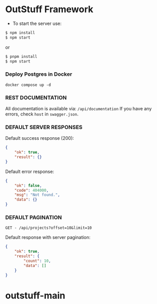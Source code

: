 # OutStuff Framework

- To start the server use:

```sh
$ npm install
$ npm start
```

or

```sh
$ pnpm install
$ npm start
```

### Deploy Postgres in Docker

```
docker compose up -d
```

### REST DOCUMENTATION

All documentation is available via:
`/api/documentation`
If you have any errors, check `host` in `swagger.json`.

### DEFAULT SERVER RESPONSES

Default success response (200):

```json
{
	"ok": true,
	"result": {}
}
```

Default error response:

```json
{
	"ok": false,
	"code": 404000,
	"msg": "Not found.",
	"data": {}
}
```

### DEFAULT PAGINATION

`GET - /api/projects?offset=10&limit=10`

Default response with server pagination:

```json
{
	"ok": true,
	"result": {
		"count": 10,
		"data": []
	}
}
```

# outstuff-main
